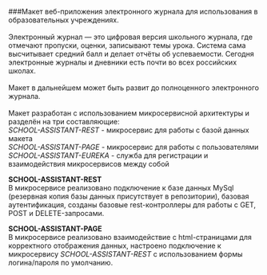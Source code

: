 ###Макет веб-приложения электронного журнала для использования в образовательных учреждениях.\
\
Электронный журнал — это цифровая версия школьного журнала, где отмечают пропуски, оценки, записывают темы урока.
Система сама высчитывает средний балл и делает отчёты об успеваемости. Сегодня электронные журналы и дневники есть почти во всех российских школах.\
\
Макет в дальнейшем может быть развит до полноценного электронного журнала.\
\
Макет разработан с использованием микросервисной архитектуры и разделён на три составляющие:\
*SCHOOL-ASSISTANT-REST* - микросервис для работы с базой данных макета\
*SCHOOL-ASSISTANT-PAGE* - микросервис для работы с пользователями\
*SCHOOL-ASSISTANT-EUREKA* - служба для регистрации и взаимодействия микросервисов между собой

**SCHOOL-ASSISTANT-REST**\
В микросервисе реализовано подключение к базе данных MySql (резервная копия базы данных присутствует в репозитории), базовая аутентификация, созданы базовые rest-контроллеры для работы с GET, POST и DELETE-запросами.

**SCHOOL-ASSISTANT-PAGE**\
В микросервисе реализовано взаимодействие с html-страницами для корректного отображения данных, настроено подключение к микросервису *SCHOOL-ASSISTANT-REST* с использованием формы логина/пароля по умолчанию.
